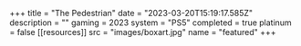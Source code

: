 +++
title = "The Pedestrian"
date = "2023-03-20T15:19:17.585Z"
description = ""
gaming = 2023
system = "PS5"
completed = true
platinum = false
[[resources]]
src = "images/boxart.jpg"
name = "featured"
+++

<!-- Start writing here...

**Final trophy count: __ of __**

![Trophy List](images/trophies.jpg) -->
